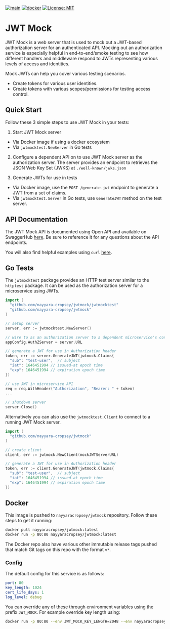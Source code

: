 [![main](https://github.com/nayyara-cropsey/jwtmock/workflows/Build/badge.svg)](https://github.com/nayyara-cropsey/jwt-mock/actions?query=workflow%3ABuild)
[![docker](https://github.com/nayyara-cropsey/jwtmock/workflows/Docker/badge.svg)](https://github.com/nayyara-cropsey/jwt-mock/actions?query=workflow%3ADocker)
[![License: MIT](https://img.shields.io/badge/License-MIT-yellow.svg)](https://opensource.org/licenses/MIT)

# JWT Mock

JWT Mock is a web server that is used to mock out a JWT-based authorization server for an authenticated API. Mocking out
an authorization service is especially helpful in end-to-end/smoke testing to see how different handlers and middleware
respond to JWTs representing various levels of access and identities.

Mock JWTs can help you cover various testing scenarios.

* Create tokens for various user identities.
* Create tokens with various scopes/permissions for testing access control.

## Quick Start

Follow these 3 simple steps to use JWT Mock in your tests:

1) Start JWT Mock server

* Via Docker image if using a docker ecosystem
* Via `jwtmocktest.NewServer` in Go tests

2) Configure a dependent API on to use JWT Mock server as the authorization server. The server provides an endpoint to
   retrieves the JSON Web Key Set (JWKS) at `./well-known/jwks.json`

3) Generate JWTs for use in tests

* Via Docker image, use the `POST /generate-jwt` endpoint to generate a JWT from a set of claims.
* Via `jwtmocktest.Server` in Go tests, use `GenerateJWT` method on the test server.

## API Documentation

The JWT Mock API is documented using Open API and available on
SwaggerHub [here](https://app.swaggerhub.com/apis-docs/nayyara-cropsey/jwtmock/1.1.0/). Be sure to reference it for
any questions about the API endpoints.

You will also find helpful examples using `curl` [here](./docs/curl_example.md).

## Go Tests

The `jwtmocktest` package provides an HTTP test server similar to the `httptest` package. It can be used as the
authorization server for a microservice using JWTs.

```go 
import (
  "github.com/nayyara-cropsey/jwtmock/jwtmocktest"
  "github.com/nayyara-cropsey/jwtmock"
)

// setup server
server, err := jwtmocktest.NewServer()

// wire to as an authorization server to a dependent microservice's config
appConfig.AuthZServer = server.URL

// generate a JWT for use in Authorization header
token, err := server.GenerateJWT(jwtmock.Claims{
  "sub": "test-user",  // subject
  "iat": 1646451994 // issued-at epoch time
  "exp": 1646451994 // expiration epoch time 
})

// use JWT in microservice API 
req = req.WithHeader("Authorization", "Bearer: " + token)
...

// shutdown server 
server.Close()
```

Alternatively you can also use the `jwtmocktest.Client` to connect to a running JWT Mock server.

```go 
import (  
  "github.com/nayyara-cropsey/jwtmock"
)

// create client 
client, err := jwtmock.NewClient(mockJWTServerURL)

// generate a JWT for use in Authorization header
token, err := client.GenerateJWT(jwtmock.Claims{
  "sub": "test-user",  // subject
  "iat": 1646451994 // issued-at epoch time
  "exp": 1646451994 // expiration epoch time 
})

```

## Docker

This image is pushed to `nayyaracropsey/jwtmock` repository. Follow these steps to get it running:

```bash 
docker pull nayyaracropsey/jwtmock:latest
docker run -p 80:80 nayyaracropsey/jwtmock:latest
```

The Docker repo also have various other immutable release tags pushed that match Git tags on this repo with the
format `v*`.

### Config

The default config for this service is as follows:

```yaml
port: 80
key_length: 1024
cert_life_days: 1
log_level: debug
```

You can override any of these through environment variables using the prefix `JWT_MOCK`. For example override key length
using:

```bash 
docker run -p 80:80 --env JWT_MOCK_KEY_LENGTH=2048 --env nayyaracropsey/jwtmock:latest
```
